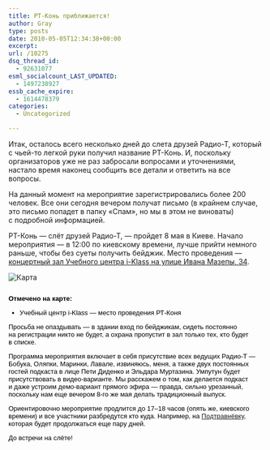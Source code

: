 ```yaml
---
title: РТ-Конь приближается!
author: Gray
type: posts
date: 2010-05-05T12:34:38+00:00
excerpt:
url: /10275
dsq_thread_id:
  - 92631077
esml_socialcount_LAST_UPDATED:
  - 1497238927
essb_cache_expire:
  - 1614478379
categories:
  - Uncategorized

---
```








Итак, осталось всего несколько дней до&nbsp;слета друзей <nobr>Радио-Т</nobr>, который с&nbsp;<nobr>чьей-то</nobr> легкой руки получил название <nobr>РТ-Конь</nobr>. И, поскольку организаторов уже не&nbsp;раз забросали вопросами и&nbsp;уточнениями, настало время наконец сообщить все детали и&nbsp;ответить на&nbsp;все вопросы.

На&nbsp;данный момент на&nbsp;мероприятие зарегистрировались более 200 человек. Все они сегодня вечером получат письмо (в&nbsp;крайнем случае, это письмо попадет в&nbsp;папку &laquo;Спам&raquo;, но&nbsp;мы&nbsp;в&nbsp;этом не&nbsp;виноваты) с&nbsp;подробной информацией.

<nobr>РТ-Конь</nobr>&nbsp;&mdash; слёт друзей <nobr>Радио-Т</nobr>,&nbsp;&mdash; пройдет 8&nbsp;мая в&nbsp;Киеве. Начало мероприятия&nbsp;&mdash; в&nbsp;12:00 по&nbsp;киевскому времени, лучше прийти немного раньше, чтобы без суеты получить бейджик. Место проведения&nbsp;&mdash; <a href="http://maps.yandex.ru/-/CFab45r" target="_blank">концертный зал Учебного центра <nobr>i-Klass</nobr> на&nbsp;улице Ивана Мазепы, 34</a>.

<!-- Этот блок кода нужно вставить в ту часть страницы, где вы хотите разместить карту (начало) -->

  
![Карта][1] 

<div style="font: 13px Arial, sans-serif; margin: 2em 0 0 0; padding: 0; color: #000; line-height: normal; background: none; border: none;">
  <h3 style="font: bold 13px Arial, sans-serif; margin: 0; padding: 0; line-height: normal; background: none; border: none;">
    Отмечено на&nbsp;карте:
  </h3>
  
  <ul id="wizard-legend">
    <li>
      Учебный центр <nobr>i-Klass</nobr>&nbsp;&mdash; место проведения <nobr>РТ-Коня</nobr>
    </li>
  </ul>


<!-- Этот блок кода нужно вставить в ту часть страницы, где вы хотите разместить карту (конец) -->

Просьба не&nbsp;опаздывать&nbsp;&mdash; в&nbsp;здании вход по&nbsp;бейджикам, сидеть постоянно на&nbsp;регистрации никто не&nbsp;будет, а&nbsp;охрана пропустит в&nbsp;зал только тех, кто будет в&nbsp;списке.

Программа мероприятия включает в&nbsp;себя присутствие всех ведущих <nobr>Радио-Т</nobr>&nbsp;&mdash; Бобука, Оляпки, Маринки, Лавале, извиняюсь, меня, а&nbsp;также двух постоянных гостей подкаста в&nbsp;лице Пети Диденко и&nbsp;Эльдара Муртазина. Умпутун будет присутствовать в&nbsp;<nobr>видео-варианте</nobr>. Мы&nbsp;расскажем о&nbsp;том, как делается подкаст и&nbsp;даже устроим <nobr>демо-вариант</nobr> прямого эфира&nbsp;&mdash; правда, сильно урезанный, поскольку нам еще вечером <nobr>8-го</nobr>&nbsp;же мая делать традиционный выпуск.

Ориентировочно мероприятие продлится до&nbsp;17&ndash;18 часов (опять&nbsp;же, киевского времени) и&nbsp;все участники разбредутся кто куда. Например, на&nbsp;<a href="http://podkiev.org.ua/" target="_blank">Подтравнёвку</a>, которая будет продолжаться еще пару дней.

До&nbsp;встречи на&nbsp;слёте!

 [1]: http://static-maps.yandex.ru/1.x/?ll=30.552908,50.434001&z=15&l=map&size=450,350&pt=30.555054,50.432411,pmrdl&&key=AEIy1EoBAAAADFWVWgIBuy492NwFmtBwrAooSWsc_8q6xaEAAAAAAAAAAACSZfnIDFX7ixrgm8Euar91UBnlrg==